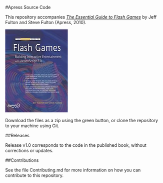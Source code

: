 #Apress Source Code

This repository accompanies [*The Essential Guide to Flash Games*](http://www.apress.com/9781430226147) by Jeff Fulton and Steve Fulton (Apress, 2010).

![Cover image](9781430226147.jpg)

Download the files as a zip using the green button, or clone the repository to your machine using Git.

##Releases

Release v1.0 corresponds to the code in the published book, without corrections or updates.

##Contributions

See the file Contributing.md for more information on how you can contribute to this repository.
